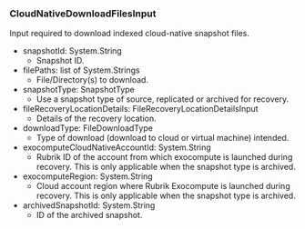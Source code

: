 ### CloudNativeDownloadFilesInput
Input required to download indexed cloud-native snapshot files.

- snapshotId: System.String
  - Snapshot ID.
- filePaths: list of System.Strings
  - File/Directory(s) to download.
- snapshotType: SnapshotType
  - Use a snapshot type of source, replicated or archived for recovery.
- fileRecoveryLocationDetails: FileRecoveryLocationDetailsInput
  - Details of the recovery location.
- downloadType: FileDownloadType
  - Type of download (download to cloud or virtual machine) intended.
- exocomputeCloudNativeAccountId: System.String
  - Rubrik ID of the account from which exocompute is launched during recovery. This is only applicable when the snapshot type is archived.
- exocomputeRegion: System.String
  - Cloud account region where Rubrik Exocompute is launched during recovery. This is only applicable when the snapshot type is archived.
- archivedSnapshotId: System.String
  - ID of the archived snapshot.
